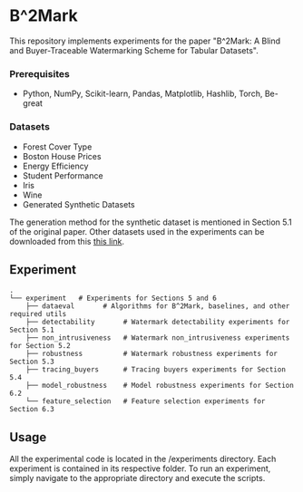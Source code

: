 # B^2Mark
This repository implements experiments for the paper "B^2Mark: A Blind and Buyer-Traceable Watermarking Scheme for Tabular Datasets".

### Prerequisites
- Python, NumPy, Scikit-learn, Pandas, Matplotlib, Hashlib, Torch, Be-great

### Datasets
- Forest Cover Type
- Boston House Prices
- Energy Efficiency
- Student Performance
- Iris
- Wine
- Generated Synthetic Datasets

The generation method for the synthetic dataset is mentioned in Section 5.1 of the original paper. Other datasets used in the experiments can be downloaded from this [this link](https://drive.google.com/file/d/1e7-IP2xXtxICQ8l9w5myO8nV3MQgIeaC/view?usp=sharing). 

## Experiment
```
.  
└── experiment   # Experiments for Sections 5 and 6 
    ├── dataeval       # Algorithms for B^2Mark, baselines, and other required utils
    ├── detectability       # Watermark detectability experiments for Section 5.1     
    ├── non_intrusiveness   # Watermark non_intrusiveness experiments for Section 5.2 
    ├── robustness          # Watermark robustness experiments for Section 5.3 
    ├── tracing_buyers      # Tracing buyers experiments for Section 5.4
    ├── model_robustness    # Model robustness experiments for Section 6.2
    └── feature_selection   # Feature selection experiments for Section 6.3
```

## Usage
All the experimental code is located in the /experiments directory. Each experiment is contained in its respective folder. To run an experiment, simply navigate to the appropriate directory and execute the scripts.


